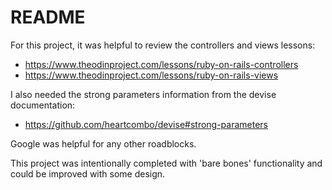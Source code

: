 # README

For this project, it was helpful to review the controllers and views lessons:
- https://www.theodinproject.com/lessons/ruby-on-rails-controllers
- https://www.theodinproject.com/lessons/ruby-on-rails-views

I also needed the strong parameters information from the devise documentation:
- https://github.com/heartcombo/devise#strong-parameters

Google was helpful for any other roadblocks.

This project was intentionally completed with 'bare bones' functionality and could be improved with some design.
